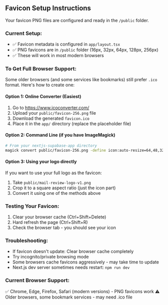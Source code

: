 ## Favicon Setup Instructions

Your favicon PNG files are configured and ready in the `/public` folder. 

### Current Setup:
- ✅ Favicon metadata is configured in `app/layout.tsx`
- ✅ PNG favicons are in `/public` folder (16px, 32px, 64px, 128px, 256px)
- ✅ These will work in most modern browsers

### To Get Full Browser Support:

Some older browsers (and some services like bookmarks) still prefer `.ico` format. Here's how to create one:

#### Option 1: Online Converter (Easiest)
1. Go to https://www.icoconverter.com/
2. Upload your `public/favicon-256.png` file
3. Download the generated `favicon.ico`
4. Place it in the `app/` directory (replace the placeholder file)

#### Option 2: Command Line (if you have ImageMagick)
```bash
# From your nextjs-supabase-app directory
magick convert public/favicon-256.png -define icon:auto-resize=64,48,32,16 app/favicon.ico
```

#### Option 3: Using your logo directly
If you want to use your full logo as the favicon:
1. Take `public/mail-review-logo-v1.png`
2. Crop it to a square aspect ratio (just the icon part)
3. Convert it using one of the methods above

### Testing Your Favicon:
1. Clear your browser cache (Ctrl+Shift+Delete)
2. Hard refresh the page (Ctrl+Shift+R)
3. Check the browser tab - you should see your icon

### Troubleshooting:
- If favicon doesn't update: Clear browser cache completely
- Try incognito/private browsing mode
- Some browsers cache favicons aggressively - may take time to update
- Next.js dev server sometimes needs restart: `npm run dev`

### Current Browser Support:
✅ Chrome, Edge, Firefox, Safari (modern versions) - PNG favicons work
⚠️ Older browsers, some bookmark services - may need .ico file
